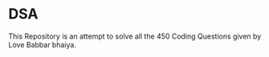 # DSA
This Repository is an attempt to solve all the 450 Coding Questions given by Love Babbar bhaiya.

